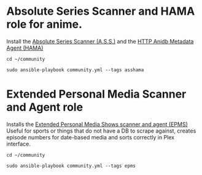 # Absolute Series Scanner and HAMA role for anime.

Install the [Absolute Series Scanner (A.S.S.)](https://github.com/ZeroQI/Absolute-Series-Scanner) and the [HTTP Anidb Metadata Agent (HAMA)](https://github.com/ZeroQI/Hama.bundle)

`cd ~/community`

`sudo ansible-playbook community.yml --tags asshama`

# Extended Personal Media Scanner and Agent role
Installs the [Extended Personal Media Shows scanner and agent (EPMS)](https://bitbucket.org/mjarends/extendedpersonalmedia-agent.bundle/src/master/README.md) Useful for sports or things that do not have a DB to scrape against, creates episode numbers for date-based media and sorts correctly in Plex interface.

`cd ~/community`

`sudo ansible-playbook community.yml --tags epms`